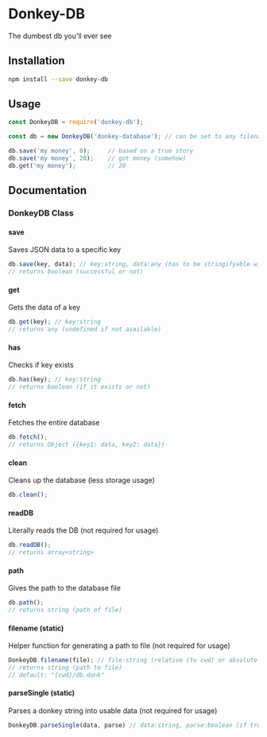 # Donkey-DB

The dumbest db you'll ever see

## Installation

```sh
npm install --save donkey-db
```

## Usage

```js
const DonkeyDB = require('donkey-db');

const db = new DonkeyDB('donkey-database'); // can be set to any filename/path (even none)

db.save('my money', 0);     // based on a true story
db.save('my money', 20);    // got money (somehow)
db.get('my money');         // 20
```

## Documentation

### DonkeyDB Class

#### save

Saves JSON data to a specific key

```js
db.save(key, data); // key:string, data:any (has to be stringifyable with JSON)
// returns boolean (successful or not)
```

#### get

Gets the data of a key

```js
db.get(key); // key:string
// returns any (undefined if not available)
```

#### has

Checks if key exists

```js
db.has(key); // key:string
// returns boolean (if it exists or not)
```

#### fetch

Fetches the entire database

```js
db.fetch();
// returns Object ({key1: data, key2: data})
```

#### clean

Cleans up the database (less storage usage)

```js
db.clean();
```

#### readDB

Literally reads the DB (not required for usage)

```js
db.readDB();
// returns array<string>
```

#### path

Gives the path to the database file

```js
db.path();
// returns string (path of file)
```

#### filename (static)

Helper function for generating a path to file (not required for usage)

```js
DonkeyDB.filename(file); // file:string (relative (to cwd) or absolute path to file)
// returns string (path to file)
// default: "{cwd}/db.donk"
```

#### parseSingle (static)

Parses a donkey string into usable data (not required for usage)

```js
DonkeyDB.parseSingle(data, parse) // data:string, parse:boolean (if true, JSON.parse-s the data)
```
